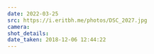 ```yaml
---
date: 2022-03-25
src: https://i.eritbh.me/photos/DSC_2027.jpg
camera:
shot_details:
date_taken: 2018-12-06 12:44:22
---
```

